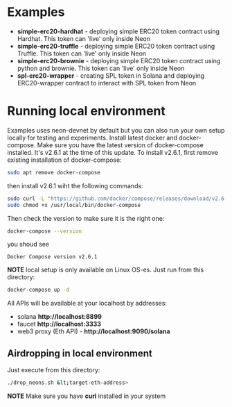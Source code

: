 # Examples
- **simple-erc20-hardhat** - deploying simple ERC20 token contract using Hardhat. This token can 'live' only inside Neon
- **simple-erc20-truffle** - deploying simple ERC20 token contract using Truffle. This token can 'live' only inside Neon
- **simple-erc20-brownie** - deploying simple ERC20 token contract using python and brownie. This token can 'live' only inside Neon
- **spl-erc20-wrapper** - creating SPL token in Solana and deploying ERC20-wrapper contract to interact with SPL token from Neon

# Running local environment
Examples uses neon-devnet by default but you can also run your own setup locally for testing and experiments. Install latest docker and docker-compose. Make sure you have the latest version of docker-compose installed. It's v2.6.1 at the time of this update. To install v2.6.1, first remove existing installation of docker-compose:

```bash
sudo apt remove docker-compose
```

then install v2.6.1 wiht the following commands:

```bash
sudo curl -L "https://github.com/docker/compose/releases/download/v2.6.1/docker-compose-$(uname -s)-$(uname -m)" -o /usr/local/bin/docker-compose
sudo chmod +x /usr/local/bin/docker-compose
```


Then check the version to make sure it is the right one:

```bash
docker-compose --version   
```

you shoud see

```Docker Compose version v2.6.1 ```


**NOTE** local setup is only available on Linux OS-es. Just run from this directory:

```bash
docker-compose up -d
```

All APIs will be available at your localhost by addresses:

- solana **http://localhost:8899**
- faucet **http://localhost:3333**
- web3 proxy (Eth API) - **http://localhost:9090/solana**

## Airdropping in local environment

Just execute from this directory:

```bash
./drop_neons.sh &lt;target-eth-address>
```

**NOTE** Make sure you have **curl** installed in your system
